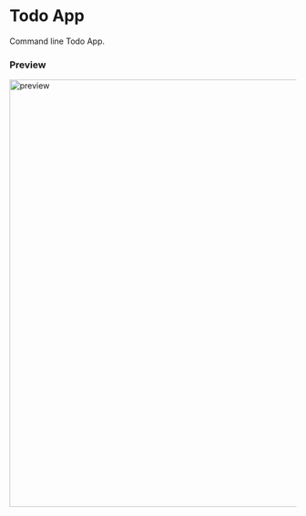 # Todo App
Command line Todo App.

### Preview

<img src="https://firebasestorage.googleapis.com/v0/b/akshay-raj.appspot.com/o/carbon.png?alt=media" alt="preview" height="750px" width="auto"/>